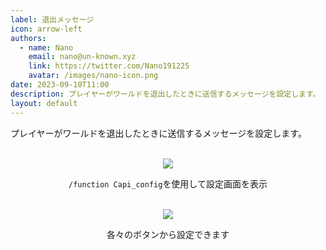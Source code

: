```yaml
---
label: 退出メッセージ
icon: arrow-left
authors:
  - name: Nano
    email: nano@un-known.xyz
    link: https://twitter.com/Nano191225
    avatar: /images/nano-icon.png
date: 2023-09-10T11:00
description: プレイヤーがワールドを退出したときに送信するメッセージを設定します。
layout: default
---
```

プレイヤーがワールドを退出したときに送信するメッセージを設定します。<br><br>

<div align="center">
<img src="https://user-images.githubusercontent.com/93137582/235953919-d7029055-2369-4785-8c07-bf17eab84cd8.png">

`/function Capi_config`を使用して設定画面を表示

<br>

<img src="https://user-images.githubusercontent.com/93137582/235954496-10feca11-3d3c-45c2-a210-9cc09c86ced7.png">

各々のボタンから設定できます